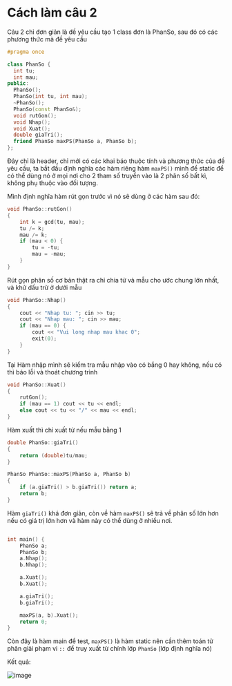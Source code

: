 # Cách làm câu 2
  
  Câu 2 chỉ đơn giản là đề yêu cầu tạo 1 class đơn là PhanSo, sau đó có các phương thức mà đề yêu cầu
  
  ```cpp
  #pragma once

class PhanSo {
	int tu;
	int mau;
public:
	PhanSo();
	PhanSo(int tu, int mau);
	~PhanSo();
	PhanSo(const PhanSo&);
	void rutGon();
	void Nhap();
	void Xuat();
	double giaTri();
	friend PhanSo maxPS(PhanSo a, PhanSo b);
};
``` 
Đây chỉ là header, chỉ mới có các khai báo thuộc tính và phương thức của đề yêu cầu, ta bắt đầu định nghĩa các hàm 
riêng hàm `maxPS()` mình để static để có thể dùng nó ở mọi nơi cho 2 tham số truyền vào là 2 phân số bất kì, không phụ thuộc vào đối tượng.

Mình định nghĩa hàm rút gọn trước vì nó sẽ dùng ở các hàm sau đó:
```cpp
void PhanSo::rutGon()
{
	int k = gcd(tu, mau);
	tu /= k;
	mau /= k;
	if (mau < 0) {
		tu = -tu;
		mau = -mau;
	}
}
```
Rút gọn phân số cơ bản thật ra chỉ chia tử và mẫu cho ước chung lớn nhất, và khử dấu trừ ở dưới mẫu

```cpp
void PhanSo::Nhap()
{
	cout << "Nhap tu: "; cin >> tu;
	cout << "Nhap mau: "; cin >> mau;
	if (mau == 0) {
		cout << "Vui long nhap mau khac 0";
		exit(0);
	}
}
```
Tại Hàm nhập mình sẽ kiểm tra mẫu nhập vào có bắng 0 hay không, nếu có thì báo lỗi và thoát chương trình

```cpp
void PhanSo::Xuat()
{
	rutGon();
	if (mau == 1) cout << tu << endl;
	else cout << tu << "/" << mau << endl;
}
```
Hàm xuất thì chỉ xuất tử nếu mẫu bằng 1

```cpp
double PhanSo::giaTri()
{
	return (double)tu/mau;
}

PhanSo PhanSo::maxPS(PhanSo a, PhanSo b)
{
	if (a.giaTri() > b.giaTri()) return a;
	return b;
}
```
Hàm `giaTri()` khá đơn giản, còn về hàm `maxPS()` sẽ trả về phân số lớn hơn nếu có giá trị lớn hơn và hàm này có thể dùng ở nhiều nơi.

```c

int main() {
	PhanSo a;
	PhanSo b;
	a.Nhap();
	b.Nhap();

	a.Xuat();
	b.Xuat();

	a.giaTri();
	b.giaTri();

	maxPS(a, b).Xuat();
	return 0;
}
```

Còn đây là hàm main để test, `maxPS()` là hàm static nên cần thêm toán tử phân giải phạm vi `::` để truy xuất từ chính lớp `PhanSo` (lớp định nghĩa nó)

Kết quả:

![image](https://user-images.githubusercontent.com/88520787/169348611-2ecd5736-0426-435a-ac61-0ccd1b1345c3.png)


